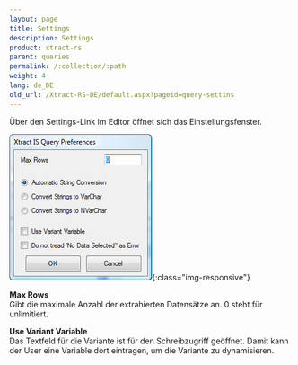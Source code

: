 ```yaml
---
layout: page
title: Settings
description: Settings
product: xtract-rs
parent: queries
permalink: /:collection/:path
weight: 4
lang: de_DE
old_url: /Xtract-RS-DE/default.aspx?pageid=query-settins
---
```


Über den Settings-Link im Editor öffnet sich das Einstellungsfenster.

![Query-Settings](/img/content/Query-Settings.png){:class="img-responsive"}

**Max Rows**<br>
Gibt die maximale Anzahl der extrahierten Datensätze an. 0 steht für unlimitiert.

**Use Variant Variable**<br>
Das Textfeld für die Variante ist für den Schreibzugriff geöffnet. Damit kann der User eine Variable dort eintragen, um die Variante zu dynamisieren.

